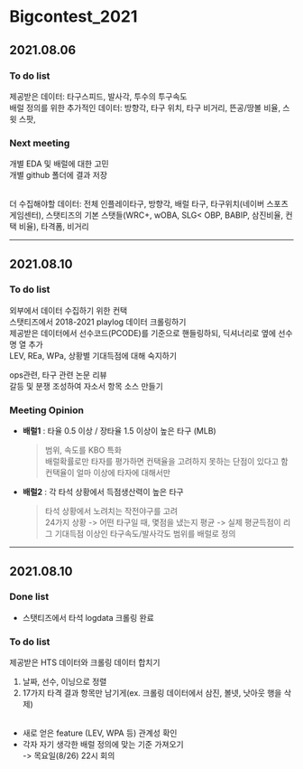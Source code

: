 # Bigcontest_2021

## 2021.08.06
### To do list
제공받은 데이터: 타구스피드, 발사각, 투수의 투구속도<br/>
배럴 정의를 위한 추가적인 데이터: 방향각, 타구 위치, 타구 비거리, 뜬공/땅볼 비율, 스윗 스팟,

### Next meeting
개별 EDA 및 배럴에 대한 고민<br/>
개별 github 폴더에 결과 저장

<br/>
더 수집해야할 데이터: 전체 인플레이타구, 방향각, 배럴 타구, 타구위치(네이버 스포츠 게임센터), 스탯티즈의 기본 스탯들(WRC+, wOBA, SLG< OBP, BABIP, 삼진비율, 컨택 비율), 타격폼, 비거리

<hr/>

## 2021.08.10
### To do list
외부에서 데이터 수집하기 위한 컨택 <br/>
스탯티즈에서 2018-2021 playlog 데이터 크롤링하기 <br/>
제공받은 데이터에서 선수코드(PCODE)를 기준으로 핸들링하되, 딕셔너리로 옆에 선수명 열 추가 <br/>
LEV, REa, WPa, 상황별 기대득점에 대해 숙지하기

ops관련, 타구 관련 논문 리뷰<br/>
갈등 및 분쟁 조성하여 자소서 항목 소스 만들기 <br/>


### Meeting Opinion
- **배럴1** : 타율 0.5 이상 / 장타율 1.5 이상이 높은 타구 (MLB)
	> 범위, 속도를 KBO 특화<br/>
	> 배럴확률로만 타자를 평가하면 컨택율을 고려하지 못하는 단점이 있다고 함<br/>
	> 컨택율이 얼마 이상에 타자에 대해서만


- **배럴2** : 각 타석 상황에서 득점생산력이 높은 타구
	> 타석 상황에서 노려치는 작전야구를 고려<br/>
	> 24가지 상황 -> 어떤 타구일 때, 몇점을 냈는지 평균 -> 실제 평균득점이 리그 기대득점 이상인 타구속도/발사각도 범위를 배럴로 정의

<hr/>

## 2021.08.10
### Done list
* 스탯티즈에서 타석 logdata 크롤링 완료
### To do list
제공받은 HTS 데이터와 크롤링 데이터 합치기 <br/>
1. 날짜, 선수, 이닝으로 정렬
2. 17가지 타격 결과 항목만 남기게(ex. 크롤링 데이터에서 삼진, 볼넷, 낫아웃 행을 삭제) <br/> <br/>

* 새로 얻은 feature (LEV, WPA 등) 관계성 확인 <br/>
* 각자 자기 생각한 배럴 정의에 맞는 기준 가져오기 <br/>
-> 목요일(8/26) 22시 회의 

